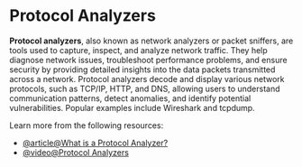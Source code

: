 # Protocol Analyzers

**Protocol analyzers**, also known as network analyzers or packet sniffers, are tools used to capture, inspect, and analyze network traffic. They help diagnose network issues, troubleshoot performance problems, and ensure security by providing detailed insights into the data packets transmitted across a network. Protocol analyzers decode and display various network protocols, such as TCP/IP, HTTP, and DNS, allowing users to understand communication patterns, detect anomalies, and identify potential vulnerabilities. Popular examples include Wireshark and tcpdump.

Learn more from the following resources:

- [@article@What is a Protocol Analyzer?](https://www.liveaction.com/glossary/protocol-analyzer/)
- [@video@Protocol Analyzers](https://www.youtube.com/watch?v=hTMhlB-o0Ow)
